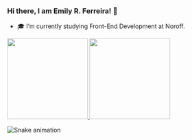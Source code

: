 ### Hi there, I am Emily R. Ferreira! 👋

- 🎓 I’m currently studying Front-End Development at Noroff.

<div>
    <a href="https://github.com/Emilyrf">
        <img height="188em" src="https://github-readme-stats.vercel.app/api?username=Emilyrf&show_icons=true&theme=great-gatsby"/>
        <img height="188em" src="https://github-readme-stats.vercel.app/api/top-langs/?username=Emilyrf&theme=great-gatsby"/>
    </a>
</div>


![Snake animation](https://github.com/Emilyrf/Rmilyrf/blob/output/github-contribution-grid-snake.svg)
